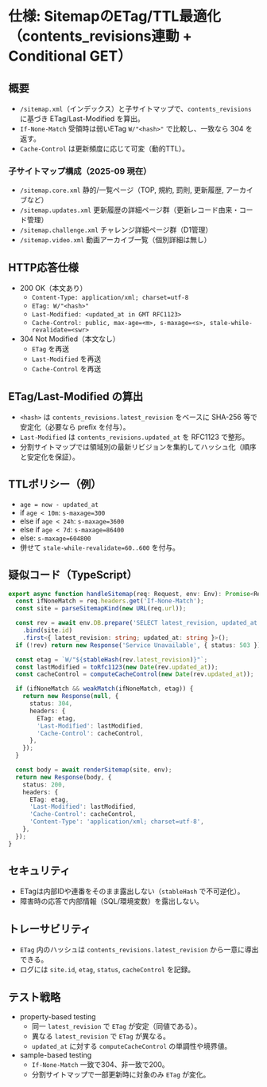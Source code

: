 # 仕様: SitemapのETag/TTL最適化（contents_revisions連動 + Conditional GET）

## 概要
- `/sitemap.xml`（インデックス）と子サイトマップで、`contents_revisions` に基づき ETag/Last-Modified を算出。
- `If-None-Match` 受領時は弱いETag `W/"<hash>"` で比較し、一致なら 304 を返す。
- `Cache-Control` は更新頻度に応じて可変（動的TTL）。

### 子サイトマップ構成（2025-09 現在）
- `/sitemap.core.xml` 静的/一覧ページ（TOP, 規約, 罰則, 更新履歴, アーカイブなど）
- `/sitemap.updates.xml` 更新履歴の詳細ページ群（更新レコード由来・コード管理）
- `/sitemap.challenge.xml` チャレンジ詳細ページ群（D1管理）
- `/sitemap.video.xml` 動画アーカイブ一覧（個別詳細は無し）

## HTTP応答仕様
- 200 OK（本文あり）
  - `Content-Type: application/xml; charset=utf-8`
  - `ETag: W/"<hash>"`
  - `Last-Modified: <updated_at in GMT RFC1123>`
  - `Cache-Control: public, max-age=<m>, s-maxage=<s>, stale-while-revalidate=<swr>`
- 304 Not Modified（本文なし）
  - `ETag` を再送
  - `Last-Modified` を再送
  - `Cache-Control` を再送

## ETag/Last-Modified の算出
- `<hash>` は `contents_revisions.latest_revision` をベースに SHA-256 等で安定化（必要なら prefix を付与）。
- `Last-Modified` は `contents_revisions.updated_at` を RFC1123 で整形。
- 分割サイトマップでは領域別の最新リビジョンを集約してハッシュ化（順序と安定化を保証）。

## TTLポリシー（例）
- `age = now - updated_at`
- if `age < 10m`: `s-maxage=300`
- else if `age < 24h`: `s-maxage=3600`
- else if `age < 7d`: `s-maxage=86400`
- else: `s-maxage=604800`
- 併せて `stale-while-revalidate=60..600` を付与。

## 疑似コード（TypeScript）
```ts
export async function handleSitemap(req: Request, env: Env): Promise<Response> {
  const ifNoneMatch = req.headers.get('If-None-Match');
  const site = parseSitemapKind(new URL(req.url));

  const rev = await env.DB.prepare('SELECT latest_revision, updated_at FROM contents_revisions WHERE site = ? LIMIT 1')
    .bind(site.id)
    .first<{ latest_revision: string; updated_at: string }>();
  if (!rev) return new Response('Service Unavailable', { status: 503 });

  const etag = `W/"${stableHash(rev.latest_revision)}"`;
  const lastModified = toRfc1123(new Date(rev.updated_at));
  const cacheControl = computeCacheControl(new Date(rev.updated_at));

  if (ifNoneMatch && weakMatch(ifNoneMatch, etag)) {
    return new Response(null, {
      status: 304,
      headers: {
        ETag: etag,
        'Last-Modified': lastModified,
        'Cache-Control': cacheControl,
      },
    });
  }

  const body = await renderSitemap(site, env);
  return new Response(body, {
    status: 200,
    headers: {
      ETag: etag,
      'Last-Modified': lastModified,
      'Cache-Control': cacheControl,
      'Content-Type': 'application/xml; charset=utf-8',
    },
  });
}
```

## セキュリティ
- ETagは内部IDや連番をそのまま露出しない（`stableHash` で不可逆化）。
- 障害時の応答で内部情報（SQL/環境変数）を露出しない。

## トレーサビリティ
- `ETag` 内のハッシュは `contents_revisions.latest_revision` から一意に導出できる。
- ログには `site.id`, `etag`, `status`, `cacheControl` を記録。

## テスト戦略
- property-based testing
  - 同一 `latest_revision` で `ETag` が安定（同値である）。
  - 異なる `latest_revision` で `ETag` が異なる。
  - `updated_at` に対する `computeCacheControl` の単調性や境界値。
- sample-based testing
  - `If-None-Match` 一致で304、非一致で200。
  - 分割サイトマップで一部更新時に対象のみ `ETag` が変化。
